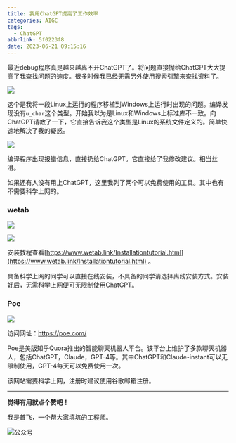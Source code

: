 ```yaml
---
title: 我用ChatGPT提高了工作效率
categories: AIGC
tags:
  - ChatGPT
abbrlink: 5f0223f8
date: 2023-06-21 09:15:16
---
```



最近debug程序真是越来越离不开ChatGPT了。将问题直接抛给ChatGPT大大提高了我查找问题的速度。很多时候我已经无需另外使用搜索引擎来查找资料了。



![](https://sf-blog-images.oss-cn-hangzhou.aliyuncs.com/20230618-110521.jpg)

这个是我将一段Linux上运行的程序移植到Windows上运行时出现的问题。编译发现没有`u_char`这个类型。开始我以为是Linux和Windows上标准库不一致。向ChatGPT请教了一下，它直接告诉我这个类型是Linux的系统文件定义的。简单快速地解决了我的疑惑。

<!--more-->

![](https://sf-blog-images.oss-cn-hangzhou.aliyuncs.com/20230618-110532.jpg)

编译程序出现报错信息，直接扔给ChatGPT。它直接给了我修改建议。相当丝滑。



如果还有人没有用上ChatGPT，这里我列了两个可以免费使用的工具。其中也有不需要科学上网的。



### wetab

![](https://sf-blog-images.oss-cn-hangzhou.aliyuncs.com/image-20230607082909482.png)

![](https://sf-blog-images.oss-cn-hangzhou.aliyuncs.com/image-20230618104652600.png)

安装教程查看[https://www.wetab.link/Installationtutorial.html](https://www.wetab.link/Installationtutorial.html) 。

具备科学上网的同学可以直接在线安装，不具备的同学请选择离线安装方式。安装好后，无需科学上网便可无限制使用ChatGPT。



### Poe

![](https://sf-blog-images.oss-cn-hangzhou.aliyuncs.com/image-20230604223259035.png)



访问网址：https://poe.com/

Poe是美版知乎Quora推出的智能聊天机器人平台。该平台上维护了多款聊天机器人，包括ChatGPT，Claude，GPT-4等。其中ChatGPT和Claude-instant可以无限制使用，GPT-4每天可以免费使用一次。

该网站需要科学上网，注册时建议使用谷歌邮箱注册。





---

**觉得有用就点个赞吧！**

我是首飞，一个帮大家填坑的工程师。

![公众号](https://sf-blog-images.oss-cn-hangzhou.aliyuncs.com/shoufei_qr_gongzhonghao.jpg)